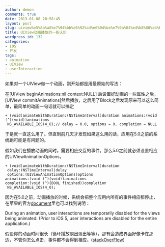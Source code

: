 ```yaml
---
author: demon
comments: true
date: 2013-01-08 20:58:45
layout: post
slug: uiview%e5%8a%a8%e7%94%bb%e6%92%ad%e6%94%be%e7%9a%84%e4%b8%80%e4%ba%9b%e8%ae%a4%e8%af%86
title: UIView动画播放的一些认识
wordpress_id: 132
categories:
- IOS
- 开发
tags:
- animation
- UIView
- userInteraction
---
```


如果对一个UIView做一个动画，刚开始都是用最原始的写法：

在[UIView beginAnimations:nil context:NULL] 后设置好动画的一些属性之后，[UIView commitAnimations]然后播放，之后用了Block之后发现原来可以这么简单，最简单的动画一句话就可以搞定

    
    + (void)animateWithDuration:(NSTimeInterval)duration animations:(void (^)(void))animations
     NS_AVAILABLE_IOS(4_0);// delay = 0.0, options = 0, completion = NULL


于是就一直这么用了。但直到前几天才发现如果这么用的话，应用在5.0之前的系统跑可能是有问题的。

假如我们在播放动画的同时，需要相应交互的事件，那么5.0之前就必须设置相应的UIViewAnimationOptions，

    
    + (void)animateWithDuration:(NSTimeInterval)duration
     delay:(NSTimeInterval)delay
     options:(UIViewAnimationOptions)options 
    animations:(void (^)(void))animations 
    completion:(void (^)(BOOL finished))completion
     NS_AVAILABLE_IOS(4_0);


因为在5.0之前，动画播放的时候，系统会把整个应用内所有的事件相应都停止，在苹果的官方[document](http://developer.apple.com/library/ios/#documentation/uikit/reference/UIView_Class/UIView/UIView.html#//apple_ref/occ/clm/UIView/animateWithDuration:delay:options:animations:completion:)里也可以找到说明：

During an animation, user interactions are temporarily disabled for the views being animated. (Prior to iOS 5, user interactions are disabled for the entire application.)

假设你的动画时间很长（循环播放淡出淡出等等），那有会造成界面好像卡在那边，不管你怎么点击，事件都不会得到相应。([stackOverFlow](http://stackoverflow.com/questions/3897279/difference-between-uiview-beginanimationscontext-and-uiview-animatewithdura))
